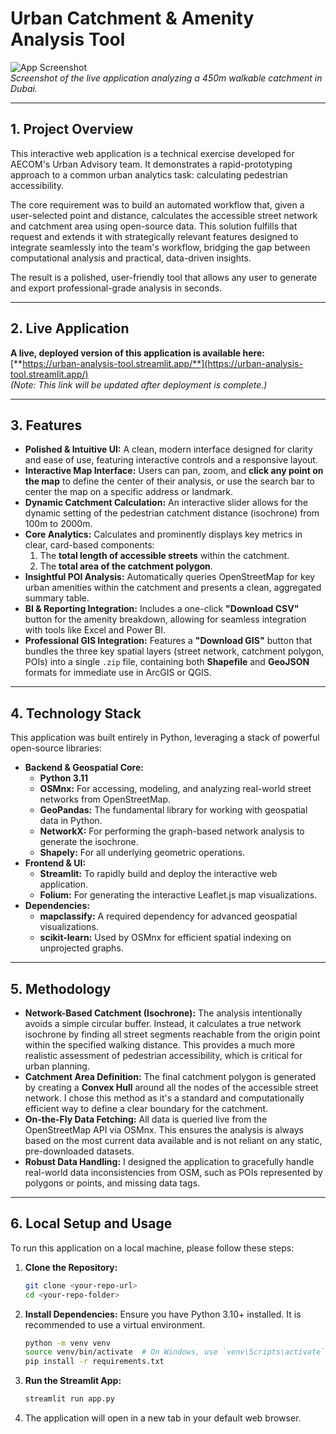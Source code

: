# Urban Catchment & Amenity Analysis Tool

![App Screenshot](https://i.imgur.com/sfo1O7J.png)  
*Screenshot of the live application analyzing a 450m walkable catchment in Dubai.*

---

## 1. Project Overview

This interactive web application is a technical exercise developed for AECOM's Urban Advisory team. It demonstrates a rapid-prototyping approach to a common urban analytics task: calculating pedestrian accessibility.

The core requirement was to build an automated workflow that, given a user-selected point and distance, calculates the accessible street network and catchment area using open-source data. This solution fulfills that request and extends it with strategically relevant features designed to integrate seamlessly into the team's workflow, bridging the gap between computational analysis and practical, data-driven insights.

The result is a polished, user-friendly tool that allows any user to generate and export professional-grade analysis in seconds.

---

## 2. Live Application

**A live, deployed version of this application is available here:**  
[**https://urban-analysis-tool.streamlit.app/**](https://urban-analysis-tool.streamlit.app/)  
*(Note: This link will be updated after deployment is complete.)*

---

## 3. Features

- **Polished & Intuitive UI:** A clean, modern interface designed for clarity and ease of use, featuring interactive controls and a responsive layout.
- **Interactive Map Interface:** Users can pan, zoom, and **click any point on the map** to define the center of their analysis, or use the search bar to center the map on a specific address or landmark.
- **Dynamic Catchment Calculation:** An interactive slider allows for the dynamic setting of the pedestrian catchment distance (isochrone) from 100m to 2000m.
- **Core Analytics:** Calculates and prominently displays key metrics in clear, card-based components:
    1.  The **total length of accessible streets** within the catchment.
    2.  The **total area of the catchment polygon**.
- **Insightful POI Analysis:** Automatically queries OpenStreetMap for key urban amenities within the catchment and presents a clean, aggregated summary table.
- **BI & Reporting Integration:** Includes a one-click **"Download CSV"** button for the amenity breakdown, allowing for seamless integration with tools like Excel and Power BI.
- **Professional GIS Integration:** Features a **"Download GIS"** button that bundles the three key spatial layers (street network, catchment polygon, POIs) into a single `.zip` file, containing both **Shapefile** and **GeoJSON** formats for immediate use in ArcGIS or QGIS.

---

## 4. Technology Stack

This application was built entirely in Python, leveraging a stack of powerful open-source libraries:

-   **Backend & Geospatial Core:**
    -   **Python 3.11**
    -   **OSMnx:** For accessing, modeling, and analyzing real-world street networks from OpenStreetMap.
    -   **GeoPandas:** The fundamental library for working with geospatial data in Python.
    -   **NetworkX:** For performing the graph-based network analysis to generate the isochrone.
    -   **Shapely:** For all underlying geometric operations.
-   **Frontend & UI:**
    -   **Streamlit:** To rapidly build and deploy the interactive web application.
    -   **Folium:** For generating the interactive Leaflet.js map visualizations.
-   **Dependencies:**
    -   **mapclassify:** A required dependency for advanced geospatial visualizations.
    -   **scikit-learn:** Used by OSMnx for efficient spatial indexing on unprojected graphs.

---

## 5. Methodology

-   **Network-Based Catchment (Isochrone):** The analysis intentionally avoids a simple circular buffer. Instead, it calculates a true network isochrone by finding all street segments reachable from the origin point within the specified walking distance. This provides a much more realistic assessment of pedestrian accessibility, which is critical for urban planning.
-   **Catchment Area Definition:** The final catchment polygon is generated by creating a **Convex Hull** around all the nodes of the accessible street network. I chose this method as it's a standard and computationally efficient way to define a clear boundary for the catchment.
-   **On-the-Fly Data Fetching:** All data is queried live from the OpenStreetMap API via OSMnx. This ensures the analysis is always based on the most current data available and is not reliant on any static, pre-downloaded datasets.
-   **Robust Data Handling:** I designed the application to gracefully handle real-world data inconsistencies from OSM, such as POIs represented by polygons or points, and missing data tags.

---

## 6. Local Setup and Usage

To run this application on a local machine, please follow these steps:

1.  **Clone the Repository:**
    ```bash
    git clone <your-repo-url>
    cd <your-repo-folder>
    ```

2.  **Install Dependencies:** Ensure you have Python 3.10+ installed. It is recommended to use a virtual environment.
    ```bash
    python -m venv venv
    source venv/bin/activate  # On Windows, use `venv\Scripts\activate`
    pip install -r requirements.txt
    ```

3.  **Run the Streamlit App:**
    ```bash
    streamlit run app.py
    ```

4.  The application will open in a new tab in your default web browser.
